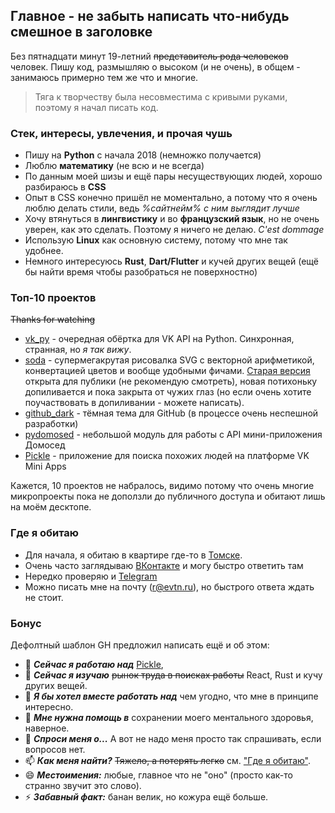 ## Главное - не забыть написать что-нибудь смешное в заголовке
Без пятнадцати минут 19-летний ~~представитель рода человеков~~ человек.
Пишу код, размышляю о высоком (и не очень), в общем - занимаюсь примерно тем же что и многие.
> Тяга к творчеству была несовместима с кривыми руками, поэтому я начал писать код.

### Стек, интересы, увлечения, и прочая чушь
* Пишу на **Python** с начала 2018 (немножко получается)
* Люблю **математику** (не всю и не всегда)
* По данным моей шизы и ещё пары несуществующих людей, хорошо разбираюсь в **CSS**
* Опыт в CSS конечно пришёл не моментально, а потому что я очень люблю делать стили, ведь *%сайтнейм% с ним выглядит лучше*
* Хочу втянуться в **лингвистику** и во **французский язык**, но не очень уверен, как это сделать. Поэтому я ничего не делаю. *C'est dommage*
* Использую **Linux** как основную систему, потому что мне так удобнее.
* Немного интересуюсь **Rust**, **Dart/Flutter** и кучей других вещей (ещё бы найти время чтобы разобраться не поверхностно)
### Топ-10 проектов
~~Thanks for watching~~
* [vk_py](https://github.com/evtn/vk_py) - очередная обёртка для VK API на Python. Синхронная, странная, но *я так вижу*.
* [soda](https://github.com/evtn/soda) - супермегакрутая рисовалка SVG с векторной арифметикой, конвертацией цветов и вообще удобными фичами. [Старая версия](https://github.com/evtn/soda-old) открыта для публики (не рекомендую смотреть), новая потихоньку допиливается и пока закрыта от чужих глаз (но если очень хотите поучаствовать в допиливании - можете написать).
* [github_dark](https://github.com/evtn/github-dark) - тёмная тема для GitHub (в процессе очень неспешной разработки)
* [pydomosed](https://github.com/evtn/pydomosed) - небольшой модуль для работы с API мини-приложения Домосед
* [Pickle](https://vk.com/app7629036) - приложение для поиска похожих людей на платформе VK Mini Apps

Кажется, 10 проектов не набралось, видимо потому что очень многие микропроекты пока не доползли до публичного доступа и обитают лишь на моём десктопе.
### Где я обитаю
- Для начала, я обитаю в квартире где-то в [Томске](https://ru.wikipedia.org/wiki/%D0%A2%D0%BE%D0%BC%D1%81%D0%BA).
- Очень часто заглядываю [ВКонтакте](https://vk.com/qevitta) и могу быстро ответить там
- Нередко проверяю и [Telegram](https://t.me/aternative) 
- Можно писать мне на почту (r@evtn.ru), но быстрого ответа ждать не стоит.

### Бонус
Дефолтный шаблон GH предложил написать ещё и об этом:

- 🔭 ***Сейчас я работаю над*** [Pickle](https://vk.com/app7629036), 
- 🌱 ***Сейчас я изучаю*** ~~рынок труда в поисках работы~~ React, Rust и кучу других вещей.
- 👯 ***Я бы хотел вместе работать над*** чем угодно, что мне в принципе интересно.
- 🤔 ***Мне нужна помощь в*** сохранении моего ментального здоровья, наверное.
- 💬 ***Спроси меня о...*** А вот не надо меня просто так спрашивать, если вопросов нет.
- 📫 ***Как меня найти?*** ~~Тяжело, а потерять легко~~ см. ["Где я обитаю"](#%D0%B3%D0%B4%D0%B5-%D1%8F-%D0%BE%D0%B1%D0%B8%D1%82%D0%B0%D1%8E).
- 😄 ***Местоимения:*** любые, главное что не "оно" (просто как-то странно звучит это слово).
- ⚡ ***Забавный факт:*** банан велик, но кожура ещё больше.

